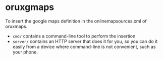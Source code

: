 # oruxgmaps

To insert the google maps definition in the onlinemapsources.xml of oruxmaps.

* `cmd/` contains a command-line tool to perform the insertion.
* `server/` contains an HTTP server that does it for you, so you can do it easily from a device where command-line is not convenient, such as your phone.
